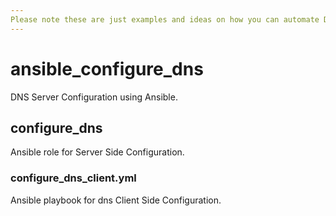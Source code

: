 ```yaml
--- 
Please note these are just examples and ideas on how you can automate DNS Configurations in your environment. You need to have some understanding of ansible before you can start tweaking and playing with the examples. There could be thousands of variations of these, but these examples will help you atleast set a base.
---
```



# ansible_configure_dns
DNS Server Configuration using Ansible.

## configure_dns
Ansible role for Server Side Configuration.

### configure_dns_client.yml
Ansible playbook for dns Client Side Configuration.
